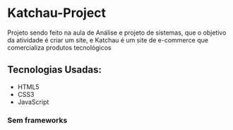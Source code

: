 # Katchau-Project
Projeto sendo feito na aula de Análise e projeto de sistemas, que o objetivo da atividade é criar um site, e Katchau é um site de e-commerce que comercializa produtos tecnológicos

## Tecnologias Usadas:
- HTML5
- CSS3
- JavaScript

### Sem frameworks

